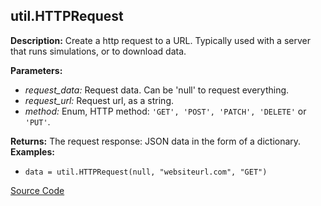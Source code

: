 ## util.HTTPRequest  
  
  
**Description:** Create a http request to a URL.
Typically used with a server that runs simulations, or to download data.  
  
**Parameters:**  
  * *request\_data:* Request data. Can be 'null' to request everything.  
  * *request\_url:* Request url, as a string.  
  * *method:* Enum, HTTP method: `'GET', 'POST', 'PATCH', 'DELETE'` or `'PUT'`.  
  
**Returns:** The request response: JSON data in the form of a dictionary.  
**Examples:**  
  * `data = util.HTTPRequest(null, "websiteurl.com", "GET")`  

[Source Code](https://github.com/design-automation/mobius-sim-funcs/blob/main/src/modules/functions/util/HTTPRequest.ts) 